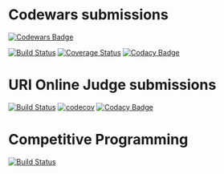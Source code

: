 # Codewars submissions
[![Codewars Badge](https://www.codewars.com/users/diegourban/badges/micro)](https://www.codewars.com/users/diegourban)

[![Build Status](https://travis-ci.org/diegourban/codewars.svg?branch=master)](https://travis-ci.org/diegourban/codewars)
[![Coverage Status](https://coveralls.io/repos/github/diegourban/codewars/badge.svg?branch=master)](https://coveralls.io/github/diegourban/codewars?branch=master)
[![Codacy Badge](https://api.codacy.com/project/badge/Grade/7e19e3d146eb42a48694fcb4ed98120b)](https://www.codacy.com/app/diego-urban88/codewars)

# URI Online Judge submissions
[![Build Status](https://travis-ci.org/diegourban/uri-online-judge.svg?branch=master)](https://travis-ci.org/diegourban/uri-online-judge) [![codecov](https://codecov.io/gh/diegourban/uri-online-judge/branch/master/graph/badge.svg)](https://codecov.io/gh/diegourban/uri-online-judge) [![Codacy Badge](https://api.codacy.com/project/badge/Grade/0c734ce81b8d4c54ab86950462cd3499)](https://www.codacy.com/app/diego-urban88/uri-online-judge?utm_source=github.com&amp;utm_medium=referral&amp;utm_content=diegourban/uri-online-judge&amp;utm_campaign=Badge_Grade)


# Competitive Programming
[![Build Status](https://travis-ci.org/diegourban/competitive-programming.svg?branch=master)](https://travis-ci.org/diegourban/competitive-programming)
